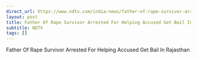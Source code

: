 ```yaml
---
direct_url: https://www.ndtv.com/india-news/father-of-rape-survivor-arrested-for-helping-accused-get-bail-in-rajasthan-6517066
layout: post
title: Father Of Rape Survivor Arrested For Helping Accused Get Bail In Rajasthan
subtitle: NDTV
tags: []
---
```


Father Of Rape Survivor Arrested For Helping Accused Get Bail In Rajasthan
